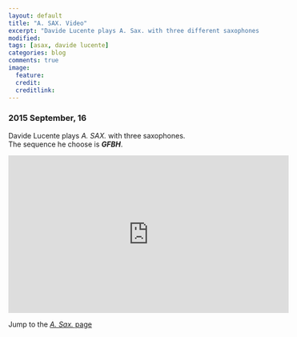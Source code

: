 ```yaml
---
layout: default
title: "A. SAX. Video"
excerpt: "Davide Lucente plays A. Sax. with three different saxophones."
modified:
tags: [asax, davide lucente]
categories: blog
comments: true
image:
  feature:
  credit:
  creditlink:
---
```


### 2015 September, 16

Davide Lucente plays *A. SAX.* with three saxophones.    
The sequence he choose is ***GFBH***.

<iframe
  width="560"
  height="315"
  src="https://www.youtube.com/embed/LA9oJingdc8"
  frameborder="0"
  allowfullscreen>
</iframe>
<p></p>

Jump to the [*A. Sax.* page](/asax/)

